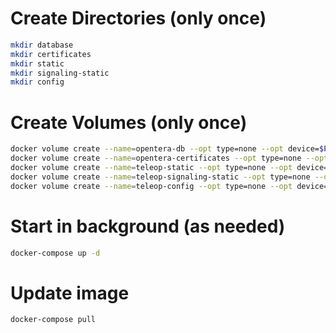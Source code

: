 # Create Directories (only once)

```bash
mkdir database
mkdir certificates
mkdir static
mkdir signaling-static
mkdir config
```

# Create Volumes (only once)

```bash
docker volume create --name=opentera-db --opt type=none --opt device=$PWD/database --opt o=bind
docker volume create --name=opentera-certificates --opt type=none --opt device=$PWD/certificates --opt o=bind
docker volume create --name=teleop-static --opt type=none --opt device=$PWD/static --opt o=bind
docker volume create --name=teleop-signaling-static --opt type=none --opt device=$PWD/signaling-static --opt o=bind
docker volume create --name=teleop-config --opt type=none --opt device=$PWD/config --opt o=bind
```

# Start in background (as needed)

```bash
docker-compose up -d
```

# Update image

```bash
docker-compose pull
```
